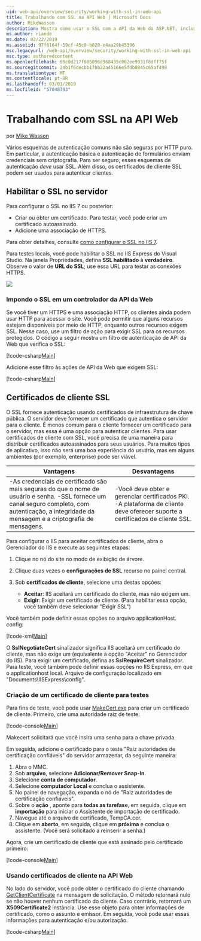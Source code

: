 ```yaml
---
uid: web-api/overview/security/working-with-ssl-in-web-api
title: Trabalhando com SSL na API Web | Microsoft Docs
author: MikeWasson
description: Mostra como usar o SSL com a API da Web do ASP.NET, incluindo o uso de certificados de cliente SSL.
ms.author: riande
ms.date: 02/22/2019
ms.assetid: 97f6164f-59cf-45c0-b820-e4aa29b45396
msc.legacyurl: /web-api/overview/security/working-with-ssl-in-web-api
msc.type: authoredcontent
ms.openlocfilehash: 69c0d217f605096d968435c062ee9931f8dff75f
ms.sourcegitcommit: 24b1f6decbb17bb22a45166e5fdb0845c65af498
ms.translationtype: MT
ms.contentlocale: pt-BR
ms.lasthandoff: 03/01/2019
ms.locfileid: "57048793"
---
```

<a name="working-with-ssl-in-web-api"></a>Trabalhando com SSL na API Web
====================
por [Mike Wasson](https://github.com/MikeWasson)

Vários esquemas de autenticação comuns não são seguras por HTTP puro. Em particular, a autenticação básica e autenticação de formulários enviam credenciais sem criptografia. Para ser seguro, esses esquemas de autenticação *deve* usar SSL. Além disso, os certificados de cliente SSL podem ser usados para autenticar clientes.

## <a name="enabling-ssl-on-the-server"></a>Habilitar o SSL no servidor

Para configurar o SSL no IIS 7 ou posterior:

- Criar ou obter um certificado. Para testar, você pode criar um certificado autoassinado.
- Adicione uma associação de HTTPS.

Para obter detalhes, consulte [como configurar o SSL no IIS 7](https://www.iis.net/learn/manage/configuring-security/how-to-set-up-ssl-on-iis).

Para testes locais, você pode habilitar o SSL no IIS Express do Visual Studio. Na janela Propriedades, defina **SSL habilitado** à **verdadeiro**. Observe o valor de **URL do SSL**; use essa URL para testar as conexões HTTPS.

![](working-with-ssl-in-web-api/_static/image1.png)

### <a name="enforcing-ssl-in-a-web-api-controller"></a>Impondo o SSL em um controlador da API da Web

Se você tiver um HTTPS e uma associação HTTP, os clientes ainda podem usar HTTP para acessar o site. Você pode permitir que alguns recursos estejam disponíveis por meio de HTTP, enquanto outros recursos exigem SSL. Nesse caso, use um filtro de ação para exigir SSL para os recursos protegidos. O código a seguir mostra um filtro de autenticação de API da Web que verifica o SSL:

[!code-csharp[Main](working-with-ssl-in-web-api/samples/sample1.cs)]

Adicione esse filtro às ações de API da Web que exigem SSL:

[!code-csharp[Main](working-with-ssl-in-web-api/samples/sample2.cs)]

## <a name="ssl-client-certificates"></a>Certificados de cliente SSL

O SSL fornece autenticação usando certificados de infraestrutura de chave pública. O servidor deve fornecer um certificado que autentica o servidor para o cliente. É menos comum para o cliente fornecer um certificado para o servidor, mas essa é uma opção para autenticar clientes. Para usar certificados de cliente com SSL, você precisa de uma maneira para distribuir certificados autoassinados para seus usuários. Para muitos tipos de aplicativo, isso não será uma boa experiência do usuário, mas em alguns ambientes (por exemplo, enterprise) pode ser viável.

| Vantagens | Desvantagens |
| --- | --- |
| -As credenciais de certificado são mais seguras do que o nome de usuário e senha. -SSL fornece um canal seguro completo, com autenticação, a integridade da mensagem e a criptografia de mensagens. | -Você deve obter e gerenciar certificados PKI. -A plataforma de cliente deve oferecer suporte a certificados de cliente SSL. |

Para configurar o IIS para aceitar certificados de cliente, abra o Gerenciador do IIS e execute as seguintes etapas:

1. Clique no nó do site no modo de exibição de árvore.
2. Clique duas vezes o **configurações de SSL** recurso no painel central.
3. Sob **certificados de cliente**, selecione uma destas opções: 

    - **Aceitar**: IIS aceitará um certificado do cliente, mas não exigem um.
    - **Exigir**: Exigir um certificado de cliente. (Para habilitar essa opção, você também deve selecionar "Exigir SSL")

Você também pode definir essas opções no arquivo applicationHost. config:

[!code-xml[Main](working-with-ssl-in-web-api/samples/sample3.xml)]

O **SslNegotiateCert** sinalizador significa IIS aceitará um certificado do cliente, mas não exige um (equivalente à opção "Aceitar" no Gerenciador do IIS). Para exigir um certificado, defina as **SslRequireCert** sinalizador. Para teste, você também pode definir essas opções no IIS Express, em que o applicationhost local. Arquivo de configuração localizado em "Documents\IISExpress\config".

### <a name="creating-a-client-certificate-for-testing"></a>Criação de um certificado de cliente para testes

Para fins de teste, você pode usar [MakeCert.exe](/windows/desktop/SecCrypto/makecert) para criar um certificado de cliente. Primeiro, crie uma autoridade raiz de teste:

[!code-console[Main](working-with-ssl-in-web-api/samples/sample4.cmd)]

Makecert solicitará que você insira uma senha para a chave privada.

Em seguida, adicione o certificado para o teste "Raiz autoridades de certificação confiáveis" do servidor armazenar, da seguinte maneira:

1. Abra o MMC.
2. Sob **arquivo**, selecione **Adicionar/Remover Snap-In**.
3. Selecione **conta de computador**.
4. Selecione **computador Local** e conclua o assistente.
5. No painel de navegação, expanda o nó de "Raiz autoridades de certificação confiáveis".
6. Sobre o **ação** , aponte para **todas as tarefas**e, em seguida, clique em **importação** para iniciar o Assistente de importação de certificado.
7. Navegue até o arquivo de certificado, TempCA.cer.
8. Clique em **aberto**, em seguida, clique em **próxima** e conclua o assistente. (Você será solicitado a reinserir a senha.)

Agora, crie um certificado de cliente que está assinado pelo certificado primeiro:

[!code-console[Main](working-with-ssl-in-web-api/samples/sample5.cmd)]

### <a name="using-client-certificates-in-web-api"></a>Usando certificados de cliente na API Web

No lado do servidor, você pode obter o certificado do cliente chamando [GetClientCertificate](https://msdn.microsoft.com/library/system.net.http.httprequestmessageextensions.getclientcertificate.aspx) na mensagem de solicitação. O método retornará nulo se não houver nenhum certificado do cliente. Caso contrário, retornará um **X509Certificate2** instância. Use esse objeto para obter informações de certificado, como o assunto e emissor. Em seguida, você pode usar essas informações para autenticação e/ou autorização.

[!code-csharp[Main](working-with-ssl-in-web-api/samples/sample6.cs)]
